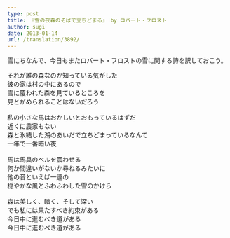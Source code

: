 ```yaml
---
type: post
title: 『雪の夜森のそばで立ちどまる』 by ロバート・フロスト
author: sugi
date: 2013-01-14
url: /translation/3892/
---
```

雪にちなんで、今日もまたロバート・フロストの雪に関する詩を訳しておこう。

<pre>それが誰の森なのか知っている気がした
彼の家は村の中にあるので
雪に覆われた森を見ているところを
見とがめられることはないだろう

私の小さな馬はおかしいとおもっているはずだ
近くに農家もない
森と氷結した湖のあいだで立ちどまっているなんて
一年で一番暗い夜

馬は馬具のベルを震わせる
何か間違いがないか尋ねるみたいに
他の音といえば一連の
穏やかな風とふわふわした雪のかけら

森は美しく、暗く、そして深い
でも私には果たすべき約束がある
今日中に進むべき道がある
今日中に進むべき道がある
</pre>
